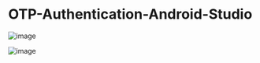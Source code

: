 # OTP-Authentication-Android-Studio

![image](https://github.com/skishore04/OTP-Authentication-Android-Studio/assets/108078148/9ca7706d-d96e-493d-b850-ad8510b8216c)

![image](https://github.com/skishore04/OTP-Authentication-Android-Studio/assets/108078148/9448b75c-5021-45e3-978f-07624d9bdc51)
